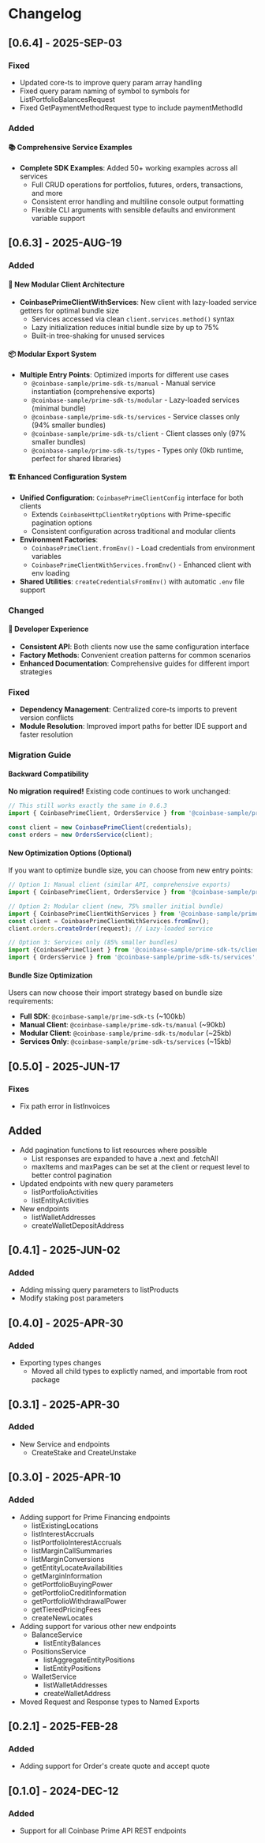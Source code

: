 # Changelog

## [0.6.4] - 2025-SEP-03

### Fixed

- Updated core-ts to improve query param array handling
- Fixed query param naming of symbol to symbols for ListPortfolioBalancesRequest
- Fixed GetPaymentMethodRequest type to include paymentMethodId

### Added

#### 📚 Comprehensive Service Examples
- **Complete SDK Examples**: Added 50+ working examples across all services
  - Full CRUD operations for portfolios, futures, orders, transactions, and more
  - Consistent error handling and multiline console output formatting
  - Flexible CLI arguments with sensible defaults and environment variable support

## [0.6.3] - 2025-AUG-19

### Added

#### 🚀 New Modular Client Architecture
- **CoinbasePrimeClientWithServices**: New client with lazy-loaded service getters for optimal bundle size
  - Services accessed via clean `client.services.method()` syntax
  - Lazy initialization reduces initial bundle size by up to 75%
  - Built-in tree-shaking for unused services

#### 📦 Modular Export System
- **Multiple Entry Points**: Optimized imports for different use cases
  - `@coinbase-sample/prime-sdk-ts/manual` - Manual service instantiation (comprehensive exports)
  - `@coinbase-sample/prime-sdk-ts/modular` - Lazy-loaded services (minimal bundle)
  - `@coinbase-sample/prime-sdk-ts/services` - Service classes only (94% smaller bundles)
  - `@coinbase-sample/prime-sdk-ts/client` - Client classes only (97% smaller bundles)
  - `@coinbase-sample/prime-sdk-ts/types` - Types only (0kb runtime, perfect for shared libraries)

#### 🏗️ Enhanced Configuration System  
- **Unified Configuration**: `CoinbasePrimeClientConfig` interface for both clients
  - Extends `CoinbaseHttpClientRetryOptions` with Prime-specific pagination options
  - Consistent configuration across traditional and modular clients
- **Environment Factories**: 
  - `CoinbasePrimeClient.fromEnv()` - Load credentials from environment variables
  - `CoinbasePrimeClientWithServices.fromEnv()` - Enhanced client with env loading
- **Shared Utilities**: `createCredentialsFromEnv()` with automatic `.env` file support

### Changed

#### 🔧 Developer Experience
- **Consistent API**: Both clients now use the same configuration interface
- **Factory Methods**: Convenient creation patterns for common scenarios
- **Enhanced Documentation**: Comprehensive guides for different import strategies

### Fixed

- **Dependency Management**: Centralized core-ts imports to prevent version conflicts
- **Module Resolution**: Improved import paths for better IDE support and faster resolution

### Migration Guide

#### Backward Compatibility
**No migration required!** Existing code continues to work unchanged:

```typescript
// This still works exactly the same in 0.6.3
import { CoinbasePrimeClient, OrdersService } from '@coinbase-sample/prime-sdk-ts';

const client = new CoinbasePrimeClient(credentials);
const orders = new OrdersService(client);
```

#### New Optimization Options (Optional)
If you want to optimize bundle size, you can choose from new entry points:

```typescript
// Option 1: Manual client (similar API, comprehensive exports)
import { CoinbasePrimeClient, OrdersService } from '@coinbase-sample/prime-sdk-ts/manual';

// Option 2: Modular client (new, 75% smaller initial bundle)
import { CoinbasePrimeClientWithServices } from '@coinbase-sample/prime-sdk-ts/modular';
const client = CoinbasePrimeClientWithServices.fromEnv();
client.orders.createOrder(request); // Lazy-loaded service

// Option 3: Services only (85% smaller bundles)
import {CoinbasePrimeClient } from '@coinbase-sample/prime-sdk-ts/client-only'
import { OrdersService } from '@coinbase-sample/prime-sdk-ts/services';

```

#### Bundle Size Optimization
Users can now choose their import strategy based on bundle size requirements:
- **Full SDK**: `@coinbase-sample/prime-sdk-ts` (~100kb)
- **Manual Client**: `@coinbase-sample/prime-sdk-ts/manual` (~90kb)  
- **Modular Client**: `@coinbase-sample/prime-sdk-ts/modular` (~25kb)
- **Services Only**: `@coinbase-sample/prime-sdk-ts/services` (~15kb)

## [0.5.0] - 2025-JUN-17

### Fixes

- Fix path error in listInvoices

## Added

- Add pagination functions to list resources where possible
  - List responses are expanded to have a .next and .fetchAll
  - maxItems and maxPages can be set at the client or request level to better control pagination
- Updated endpoints with new query parameters
  - listPortfolioActivities
  - listEntityActivities
- New endpoints
  - listWalletAddresses
  - createWalletDepositAddress

## [0.4.1] - 2025-JUN-02

### Added

- Adding missing query parameters to listProducts
- Modify staking post parameters

## [0.4.0] - 2025-APR-30

### Added

- Exporting types changes
  - Moved all child types to explictly named, and importable from root package

## [0.3.1] - 2025-APR-30

### Added

- New Service and endpoints
  - CreateStake and CreateUnstake

## [0.3.0] - 2025-APR-10

### Added

- Adding support for Prime Financing endpoints
  - listExistingLocations
  - listInterestAccruals
  - listPortfolioInterestAccruals
  - listMarginCallSummaries
  - listMarginConversions
  - getEntityLocateAvailabilities
  - getMarginInformation
  - getPortfolioBuyingPower
  - getPortfolioCreditInformation
  - getPortfolioWithdrawalPower
  - getTieredPricingFees
  - createNewLocates
- Adding support for various other new endpoints
  - BalanceService
    - listEntityBalances
  - PositionsService
    - listAggregateEntityPositions
    - listEntityPositions
  - WalletService
    - listWalletAddresses
    - createWalletAddress
- Moved Request and Response types to Named Exports

## [0.2.1] - 2025-FEB-28

### Added

- Adding support for Order's create quote and accept quote

## [0.1.0] - 2024-DEC-12

### Added

- Support for all Coinbase Prime API REST endpoints
